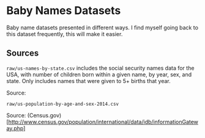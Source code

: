 # Baby Names Datasets

Baby name datasets presented in different ways. I find myself going back to this dataset frequently, this will make it easier.

## Sources

```raw/us-names-by-state.csv``` includes the social security names data for the
USA, with number of children born within a given name, by year, sex, and 
state. Only includes names that were given to 5+ births that year.

Source: 

```raw/us-population-by-age-and-sex-2014.csv```

Source: (Census.gov)[http://www.census.gov/population/international/data/idb/informationGateway.php]
